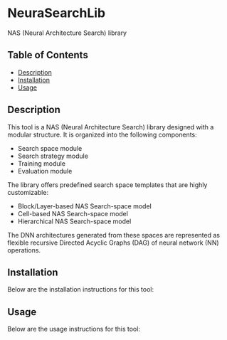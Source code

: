# NeuraSearchLib

NAS (Neural Architecture Search) library

## Table of Contents

- [Description](#description)
- [Installation](#installation)
- [Usage](#usage)

## Description

This tool is a NAS (Neural Architecture Search) library designed with a modular structure. It is organized into the following components:

- Search space module
- Search strategy module
- Training module
- Evaluation module

The library offers predefined search space templates that are highly customizable:

- Block/Layer-based NAS Search-space model
- Cell-based NAS Search-space model
- Hierarchical NAS Search-space model

The DNN architectures generated from these spaces are represented as flexible recursive Directed Acyclic Graphs (DAG) of neural network (NN) operations.

## Installation

Below are the installation instructions for this tool:

## Usage

Below are the usage instructions for this tool:
